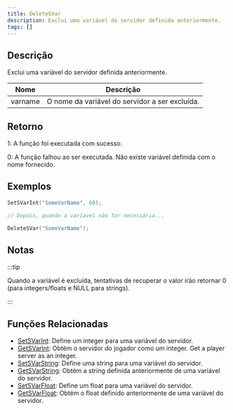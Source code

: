 ```yaml
---
title: DeleteSVar
description: Exclui uma variável do servidor definida anteriormente. 
tags: []
---
```


## Descrição

Exclui uma variável do servidor definida anteriormente.

| Nome    | Descrição                                      |
| ------- | ------------------------------------------ 	   |
| varname | O nome da variável do servidor a ser excluída. |

## Retorno

1: A função foi executada com sucesso.

0: A função falhou ao ser executada. Não existe variável definida com o nome fornecido. 

## Exemplos

```c
SetSVarInt("SomeVarName", 69);

// Depois, quando a varíavel não for necessária...

DeleteSVar("SomeVarName");
```

## Notas

:::tip

Quando a variável é excluída, tentativas de recuperar o valor irão retornar 0 (para integers/floats e NULL para strings).

:::

## Funções Relacionadas

- [SetSVarInt](SetSVarInt.md): Define um integer para uma variável do servidor.
- [GetSVarInt](GetSVarInt.md): Obtém o servidor do jogador como um integer.    Get a player server as an integer.
- [SetSVarString](SetSVarString.md): Define uma string para uma variável do servidor.
- [GetSVarString](GetSVarString.md): Obtém a string definida anteriormente de uma variável do servidor.
- [SetSVarFloat](SetSVarFloat.md): Define um float para uma variável do servidor.
- [GetSVarFloat](GetSVarFloat.md): Obtém o float definido anteriormente de uma variável do servidor. 
